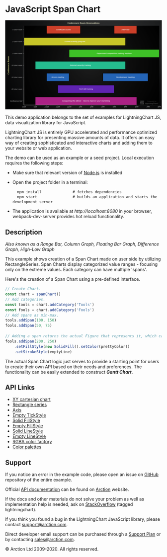 # JavaScript Span Chart

![JavaScript Span Chart](spanChart.png)

This demo application belongs to the set of examples for LightningChart JS, data visualization library for JavaScript.

LightningChart JS is entirely GPU accelerated and performance optimized charting library for presenting massive amounts of data. It offers an easy way of creating sophisticated and interactive charts and adding them to your website or web application.

The demo can be used as an example or a seed project. Local execution requires the following steps:

- Make sure that relevant version of [Node.js](https://nodejs.org/en/download/) is installed
- Open the project folder in a terminal:

        npm install              # fetches dependencies
        npm start                # builds an application and starts the development server

- The application is available at *http://localhost:8080* in your browser, webpack-dev-server provides hot reload functionality.


## Description

*Also known as a Range Bar, Column Graph, Floating Bar Graph, Difference Graph, High-Low Graph*

This example shows creation of a Span Chart made on user side by utilizing RectangleSeries. Span Charts display categorized value ranges - focusing only on the extreme values. Each category can have multiple 'spans'.

Here's the creation of a Span Chart using a pre-defined interface.

```javascript
// Create Chart.
const chart = spanChart()
// Add categories.
const tools = chart.addCategory('Tools')
const fools = chart.addCategory('Fools')
// Add spans as min-max.
tools.addSpan(100, 150)
fools.addSpan(50, 75)

// Adding a span returns the actual Figure that represents it, which can be styled.
fools.addSpan(200, 250)
    .setFillStyle(new SolidFill().setColor(prettyColor))
    .setStrokeStyle(emptyLine)
```

The actual Span Chart logic just serves to provide a starting point for users to create their own API based on their needs and preferences. The functionality can be easily extended to construct ***Gantt Chart***.


## API Links

* [XY cartesian chart]
* [Rectangle series]
* [Axis]
* [Empty TickStyle]
* [Solid FillStyle]
* [Empty FillStyle]
* [Solid LineStyle]
* [Empty LineStyle]
* [RGBA color factory]
* [Color palettes]


## Support

If you notice an error in the example code, please open an issue on [GitHub][0] repository of the entire example.

Official [API documentation][1] can be found on [Arction][2] website.

If the docs and other materials do not solve your problem as well as implementation help is needed, ask on [StackOverflow][3] (tagged lightningchart).

If you think you found a bug in the LightningChart JavaScript library, please contact support@arction.com.

Direct developer email support can be purchased through a [Support Plan][4] or by contacting sales@arction.com.

[0]: https://github.com/Arction/
[1]: https://www.arction.com/lightningchart-js-api-documentation/
[2]: https://www.arction.com
[3]: https://stackoverflow.com/questions/tagged/lightningchart
[4]: https://www.arction.com/support-services/

© Arction Ltd 2009-2020. All rights reserved.


[XY cartesian chart]: https://www.arction.com/lightningchart-js-api-documentation/v3.1.0/classes/chartxy.html
[Rectangle series]: https://www.arction.com/lightningchart-js-api-documentation/v3.1.0/classes/rectangleseries.html
[Axis]: https://www.arction.com/lightningchart-js-api-documentation/v3.1.0/classes/axis.html
[Empty TickStyle]: https://www.arction.com/lightningchart-js-api-documentation/v3.1.0/globals.html#emptytick
[Solid FillStyle]: https://www.arction.com/lightningchart-js-api-documentation/v3.1.0/classes/solidfill.html
[Empty FillStyle]: https://www.arction.com/lightningchart-js-api-documentation/v3.1.0/globals.html#emptyfill
[Solid LineStyle]: https://www.arction.com/lightningchart-js-api-documentation/v3.1.0/classes/solidline.html
[Empty LineStyle]: https://www.arction.com/lightningchart-js-api-documentation/v3.1.0/globals.html#emptyline
[RGBA color factory]: https://www.arction.com/lightningchart-js-api-documentation/v3.1.0/globals.html#colorrgba
[Color palettes]: https://www.arction.com/lightningchart-js-api-documentation/v3.1.0/globals.html#colorpalettes

